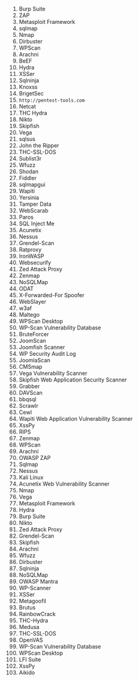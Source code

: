 


1. Burp Suite
2. ZAP
3. Metasploit Framework
4. sqlmap
5. Nmap
6. Dirbuster
7. WPScan
8. Arachni
9. BeEF
10. Hydra
11. XSSer
12. Sqlninja
13. Knoxss
14. BrigetSec
15. `http://pentest-tools.com`
16. Netcat
17. THC Hydra
18. Nikto
19. Skipfish
20. Vega
21. sqlsus
22. John the Ripper
23. THC-SSL-DOS
24. Sublist3r
25. Wfuzz
26. Shodan
27. Fiddler
28. sqlmapgui
29. Wapiti
30. Yersinia
31. Tamper Data
32. WebScarab
33. Paros
34. SQL Inject Me
35. Acunetix
36. Nessus
37. Grendel-Scan
38. Ratproxy
39. IronWASP
40. Websecurify
41. Zed Attack Proxy
42. Zenmap
43. NoSQLMap
44. ODAT
45. X-Forwarded-For Spoofer
46. WebSlayer
47. w3af
48. Maltego
49. WPScan Desktop
50. WP-Scan Vulnerability Database
51. BruteForcer
52. JoomScan
53. Joomfish Scanner
54. WP Security Audit Log
55. JoomlaScan
56. CMSmap
57. Vega Vulnerability Scanner
58. Skipfish Web Application Security Scanner
59. Grabber
60. DAVScan
61. bbqsql
62. Scrawlr
63. Cewl
64. Wapiti Web Application Vulnerability Scanner
65. XssPy
66. RIPS
67. Zenmap
68. WPScan
69. Arachni
70. OWASP ZAP
71. Sqlmap
72. Nessus
73. Kali Linux
74. Acunetix Web Vulnerability Scanner
75. Nmap
76. Vega
77. Metasploit Framework
78. Hydra
79. Burp Suite
80. Nikto
81. Zed Attack Proxy
82. Grendel-Scan
83. Skipfish
84. Arachni
85. Wfuzz
86. Dirbuster
87. Sqlninja
88. NoSQLMap
89. OWASP Mantra
90. WP-Scanner
91. XSSer
92. Metagoofil
93. Brutus
94. RainbowCrack
95. THC-Hydra
96. Medusa
97. THC-SSL-DOS
98. OpenVAS
99. WP-Scan Vulnerability Database
100. WPScan Desktop
101. LFI Suite
102. XssPy
103. Aikido